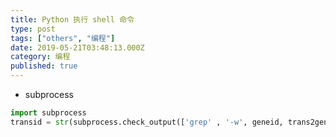 ```yaml
---
title: Python 执行 shell 命令
type: post
tags: ["others", "编程"]
date: 2019-05-21T03:48:13.000Z
category: 编程
published: true
---
```


- subprocess
```python
import subprocess
transid = str(subprocess.check_output(['grep' , '-w', geneid, trans2gene])).strip()
```


